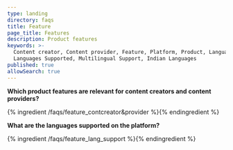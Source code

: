 ```yaml
---
type: landing
directory: faqs
title: Feature
page_title: Features
description: Product features
keywords: >-
  Content creator, Content provider, Feature, Platform, Product, Languages,
  Languages Supported, Multilingual Support, Indian Languages
published: true
allowSearch: true
---
```



**Which product features are relevant for content creators and content providers?**

{% ingredient /faqs/feature_contcreator&provider %}{% endingredient %}

**What are the languages supported on the platform?**

{% ingredient /faqs/feature_lang_support %}{% endingredient %}
